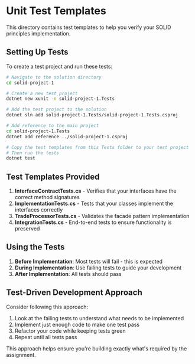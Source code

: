 # Unit Test Templates

This directory contains test templates to help you verify your SOLID principles implementation.

## Setting Up Tests

To create a test project and run these tests:

```bash
# Navigate to the solution directory
cd solid-project-1

# Create a new test project
dotnet new xunit -n solid-project-1.Tests

# Add the test project to the solution
dotnet sln add solid-project-1.Tests/solid-project-1.Tests.csproj

# Add reference to the main project
cd solid-project-1.Tests
dotnet add reference ../solid-project-1.csproj

# Copy the test templates from this Tests folder to your test project
# Then run the tests
dotnet test
```

## Test Templates Provided

1. **InterfaceContractTests.cs** - Verifies that your interfaces have the correct method signatures
2. **ImplementationTests.cs** - Tests that your classes implement the interfaces correctly
3. **TradeProcessorTests.cs** - Validates the facade pattern implementation
4. **IntegrationTests.cs** - End-to-end tests to ensure functionality is preserved

## Using the Tests

1. **Before Implementation**: Most tests will fail - this is expected
2. **During Implementation**: Use failing tests to guide your development
3. **After Implementation**: All tests should pass

## Test-Driven Development Approach

Consider following this approach:
1. Look at the failing tests to understand what needs to be implemented
2. Implement just enough code to make one test pass
3. Refactor your code while keeping tests green
4. Repeat until all tests pass

This approach helps ensure you're building exactly what's required by the assignment.
